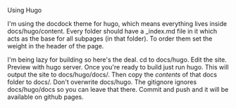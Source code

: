 Using Hugo

I'm using the docdock theme for hugo, which means everything lives inside docs/hugo/content. Every folder should have a _index.md file in it which acts as the base for all subpages (in that folder). To order them set the weight in the header of the page. 

I'm being lazy for building so here's the deal. cd to docs/hugo. Edit the site. Preview with hugo server. Once you're ready to build just run hugo. This will output the site to docs/hugo/docs/. Then copy the *contents* of that docs folder to docs/. Don't overwrite docs/hugo. The gitignore ignores docs/hugo/docs so you can leave that there. Commit and push and it will be available on github pages.

